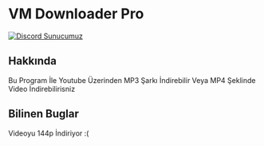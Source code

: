 # VM Downloader Pro
[![Discord Sunucumuz](https://img.shields.io/discord/794250521250496544)](https://discord.gg/kPTQk5RxrJ)

## Hakkında
Bu Program İle Youtube Üzerinden MP3 Şarkı İndirebilir Veya MP4 Şeklinde Video İndirebilirisniz

## Bilinen Buglar
Videoyu 144p İndiriyor :(


